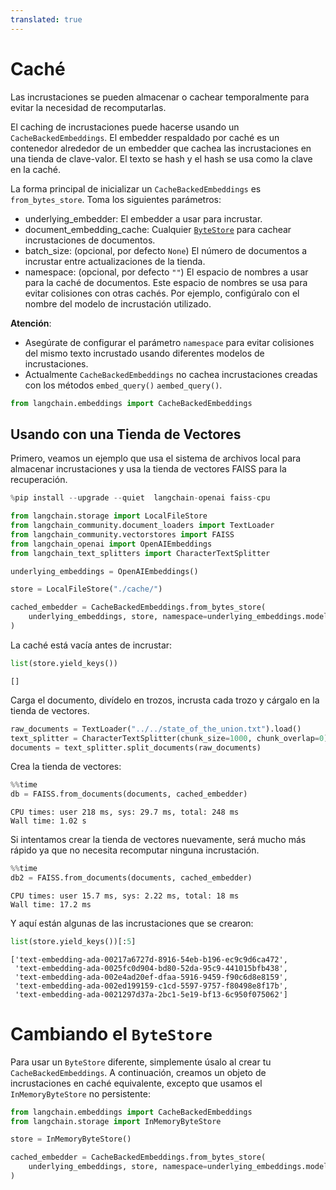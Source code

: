 ```yaml
---
translated: true
---
```


# Caché

Las incrustaciones se pueden almacenar o cachear temporalmente para evitar la necesidad de recomputarlas.

El caching de incrustaciones puede hacerse usando un `CacheBackedEmbeddings`. El embedder respaldado por caché es un contenedor alrededor de un embedder que cachea
las incrustaciones en una tienda de clave-valor. El texto se hash y el hash se usa como la clave en la caché.

La forma principal de inicializar un `CacheBackedEmbeddings` es `from_bytes_store`. Toma los siguientes parámetros:

- underlying_embedder: El embedder a usar para incrustar.
- document_embedding_cache: Cualquier [`ByteStore`](/docs/integrations/stores/) para cachear incrustaciones de documentos.
- batch_size: (opcional, por defecto `None`) El número de documentos a incrustar entre actualizaciones de la tienda.
- namespace: (opcional, por defecto `""`) El espacio de nombres a usar para la caché de documentos. Este espacio de nombres se usa para evitar colisiones con otras cachés. Por ejemplo, configúralo con el nombre del modelo de incrustación utilizado.

**Atención**:

- Asegúrate de configurar el parámetro `namespace` para evitar colisiones del mismo texto incrustado usando diferentes modelos de incrustaciones.
- Actualmente `CacheBackedEmbeddings` no cachea incrustaciones creadas con los métodos `embed_query()` `aembed_query()`.

```python
from langchain.embeddings import CacheBackedEmbeddings
```

## Usando con una Tienda de Vectores

Primero, veamos un ejemplo que usa el sistema de archivos local para almacenar incrustaciones y usa la tienda de vectores FAISS para la recuperación.

```python
%pip install --upgrade --quiet  langchain-openai faiss-cpu
```

```python
from langchain.storage import LocalFileStore
from langchain_community.document_loaders import TextLoader
from langchain_community.vectorstores import FAISS
from langchain_openai import OpenAIEmbeddings
from langchain_text_splitters import CharacterTextSplitter

underlying_embeddings = OpenAIEmbeddings()

store = LocalFileStore("./cache/")

cached_embedder = CacheBackedEmbeddings.from_bytes_store(
    underlying_embeddings, store, namespace=underlying_embeddings.model
)
```

La caché está vacía antes de incrustar:

```python
list(store.yield_keys())
```

```output
[]
```

Carga el documento, divídelo en trozos, incrusta cada trozo y cárgalo en la tienda de vectores.

```python
raw_documents = TextLoader("../../state_of_the_union.txt").load()
text_splitter = CharacterTextSplitter(chunk_size=1000, chunk_overlap=0)
documents = text_splitter.split_documents(raw_documents)
```

Crea la tienda de vectores:

```python
%%time
db = FAISS.from_documents(documents, cached_embedder)
```

```output
CPU times: user 218 ms, sys: 29.7 ms, total: 248 ms
Wall time: 1.02 s
```

Si intentamos crear la tienda de vectores nuevamente, será mucho más rápido ya que no necesita recomputar ninguna incrustación.

```python
%%time
db2 = FAISS.from_documents(documents, cached_embedder)
```

```output
CPU times: user 15.7 ms, sys: 2.22 ms, total: 18 ms
Wall time: 17.2 ms
```

Y aquí están algunas de las incrustaciones que se crearon:

```python
list(store.yield_keys())[:5]
```

```output
['text-embedding-ada-00217a6727d-8916-54eb-b196-ec9c9d6ca472',
 'text-embedding-ada-0025fc0d904-bd80-52da-95c9-441015bfb438',
 'text-embedding-ada-002e4ad20ef-dfaa-5916-9459-f90c6d8e8159',
 'text-embedding-ada-002ed199159-c1cd-5597-9757-f80498e8f17b',
 'text-embedding-ada-0021297d37a-2bc1-5e19-bf13-6c950f075062']
```

# Cambiando el `ByteStore`

Para usar un `ByteStore` diferente, simplemente úsalo al crear tu `CacheBackedEmbeddings`. A continuación, creamos un objeto de incrustaciones en caché equivalente, excepto que usamos el `InMemoryByteStore` no persistente:

```python
from langchain.embeddings import CacheBackedEmbeddings
from langchain.storage import InMemoryByteStore

store = InMemoryByteStore()

cached_embedder = CacheBackedEmbeddings.from_bytes_store(
    underlying_embeddings, store, namespace=underlying_embeddings.model
)
```
